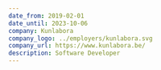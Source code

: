 ```yaml
---
date_from: 2019-02-01
date_until: 2023-10-06
company: Kunlabora
company_logo: ../employers/kunlabora.svg
company_url: https://www.kunlabora.be/
description: Software Developer
---
```

